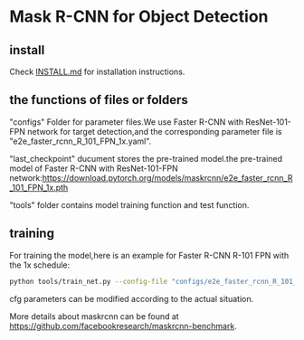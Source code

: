 # Mask R-CNN for Object Detection

## install

Check [INSTALL.md](INSTALL.md) for installation instructions.

## the functions of files or folders

"configs" Folder for parameter files.We use Faster R-CNN with ResNet-101-FPN network  for target detection,and the corresponding parameter file is "e2e_faster_rcnn_R_101_FPN_1x.yaml".

"last_checkpoint" ducument stores the pre-trained model.the pre-trained model of Faster R-CNN with ResNet-101-FPN network:https://download.pytorch.org/models/maskrcnn/e2e_faster_rcnn_R_101_FPN_1x.pth

"tools" folder contains model training function and test function.

## training

For training the model,here is an example for Faster R-CNN R-101 FPN with the 1x schedule:
```bash
python tools/train_net.py --config-file "configs/e2e_faster_rcnn_R_101_FPN_1x.yaml" SOLVER.IMS_PER_BATCH 2 SOLVER.BASE_LR 0.0025 SOLVER.MAX_ITER 720000 SOLVER.STEPS "(480000, 640000)" TEST.IMS_PER_BATCH 1
```
cfg parameters can be modified according to the actual situation.

More details about maskrcnn can be found at https://github.com/facebookresearch/maskrcnn-benchmark.
